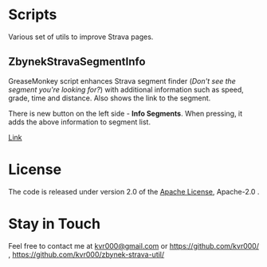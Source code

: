 # Scripts

Various set of utils to improve Strava pages.


## ZbynekStravaSegmentInfo

GreaseMonkey script enhances Strava segment finder (*Don't see the segment you're looking for?*) with additional information such as speed, grade, time and distance. Also shows the link to the segment.

There is new button on the left side - **Info Segments**. When pressing, it adds the above information to segment list.

[Link](ZbynekStravaSegmentInfo/ZbynekStravaSegmentInfo.js)


# License

The code is released under version 2.0 of the [Apache License][], Apache-2.0 .


# Stay in Touch

Feel free to contact me at kvr000@gmail.com or https://github.com/kvr000/ , https://github.com/kvr000/zbynek-strava-util/

[Apache License]: http://www.apache.org/licenses/LICENSE-2.0
